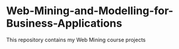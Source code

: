 # Web-Mining-and-Modelling-for-Business-Applications
This repository contains my Web Mining course projects
